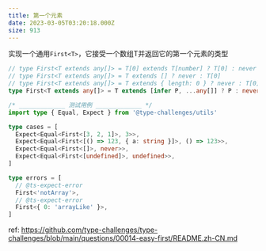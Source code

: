 ```yaml
---
title: 第一个元素
date: 2023-03-05T03:20:18.000Z
size: 913
---
```

实现一个通用`First<T>`，它接受一个数组T并返回它的第一个元素的类型

```ts
// type First<T extends any[]> = T[0] extends T[number] ? T[0] : never
// type First<T extends any[]> = T extends [] ? never : T[0]
// type First<T extends any[]> = T extends { length: 0 } ? never : T[0]
type First<T extends any[]> = T extends [infer P, ...any[]] ? P : never

/* _____________ 测试用例 _____________ */
import type { Equal, Expect } from '@type-challenges/utils'

type cases = [
  Expect<Equal<First<[3, 2, 1]>, 3>>,
  Expect<Equal<First<[() => 123, { a: string }]>, () => 123>>,
  Expect<Equal<First<[]>, never>>,
  Expect<Equal<First<[undefined]>, undefined>>,
]

type errors = [
  // @ts-expect-error
  First<'notArray'>,
  // @ts-expect-error
  First<{ 0: 'arrayLike' }>,
]

```

ref:
https://github.com/type-challenges/type-challenges/blob/main/questions/00014-easy-first/README.zh-CN.md
